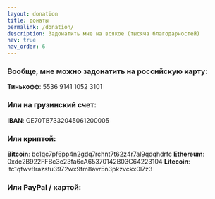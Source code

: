 ```yaml
---
layout: donation
title: донаты
permalink: /donation/
description: Задонатить мне на всякое (тысяча благодарностей)
nav: true
nav_order: 6
---
```


### Вообще, мне можно задонатить на российскую карту:

**Тинькофф**: 5536 9141 1052 3101

### Или на грузинский счет:

**IBAN**: GE70TB7332045061200005

### Или криптой:

**Bitcoin**: bc1qc7pf6pp4n2gdq7rchnt7t62z4r7al9qdqhdrfc
**Ethereum**: 0xde2B922FFBc3e23fa6cA65370142B03C64223104
**Litecoin**: ltc1qfwv8razstu3972wx9fm8avr5n3pkzvckx0l7z3

### Или PayPal / картой:

